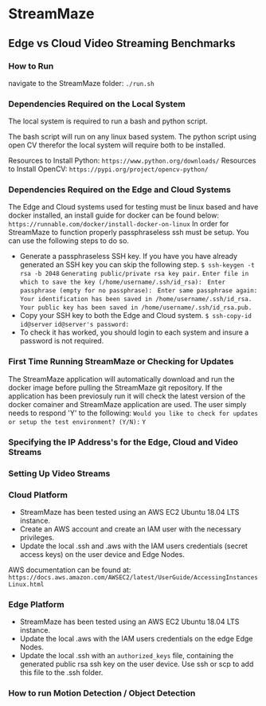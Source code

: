 # StreamMaze
## Edge vs Cloud Video Streaming Benchmarks

### How to Run
navigate to the StreamMaze folder:
```./run.sh```

### Dependencies Required on the Local System
The local system is required to run a bash and python script. 

The bash script will run on any linux based system. The python script using open CV therefor the local system will require both to be installed.

Resources to Install Python:
```https://www.python.org/downloads/```
Resources to Install OpenCV: 
```https://pypi.org/project/opencv-python/```

### Dependencies Required on the Edge and Cloud Systems
The Edge and Cloud systems used for testing must be linux based and have docker installed, an install guide for docker can be found below:
```https://runnable.com/docker/install-docker-on-linux```
In order for StreamMaze to function properly passphraseless ssh must be setup. You can use the following steps to do so.
* Generate a passphraseless SSH key. If you have you have already generated an SSH key you can skip the following step. 
```$ ssh-keygen -t rsa -b 2048```
```Generating public/private rsa key pair.```
```Enter file in which to save the key (/home/username/.ssh/id_rsa): ```
```Enter passphrase (empty for no passphrase): ```
```Enter same passphrase again: ```
```Your identification has been saved in /home/username/.ssh/id_rsa.```
```Your public key has been saved in /home/username/.ssh/id_rsa.pub.```
* Copy your SSH key to both the Edge and Cloud system.
```$ ssh-copy-id id@server```
```id@server's password: ```
* To check it has worked, you should login to each system and insure a password is not required.

### First Time Running StreamMaze or Checking for Updates
The StreamMaze application will automatically download and run the docker image before pulling the StreamMaze git repository. If the application has been previosuly run it will check the latest version of the docker comainer and StreamMaze application are used. The user simply needs to respond 'Y' to the following:
```Would you like to check for updates or setup the test environment? (Y/N):```
```Y ```
### Specifying the IP Address's for the Edge, Cloud and Video Streams

### Setting Up Video Streams

### Cloud Platform
* StreamMaze has been tested using an AWS EC2 Ubuntu 18.04 LTS instance.
* Create an AWS account and create an IAM user with the necessary privileges.
* Update the local .ssh and .aws with the IAM users credentials (secret access keys) on the user device and Edge Nodes.

AWS documentation can be found at: 
```https://docs.aws.amazon.com/AWSEC2/latest/UserGuide/AccessingInstancesLinux.html```

### Edge Platform
* StreamMaze has been tested using an AWS EC2 Ubuntu 18.04 LTS instance.
* Update the local .aws with the IAM users credentials on the edge Edge Nodes.
* Update the local .ssh with an `authorized_keys` file, containing the generated public rsa ssh key on the user device. Use ssh or scp to add this file to the .ssh folder.


### How to run Motion Detection / Object Detection


